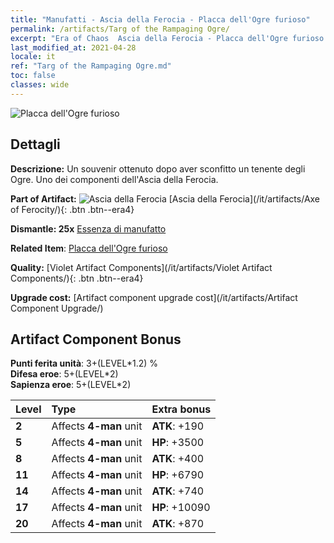 ```yaml
---
title: "Manufatti - Ascia della Ferocia - Placca dell'Ogre furioso"
permalink: /artifacts/Targ of the Rampaging Ogre/
excerpt: "Era of Chaos  Ascia della Ferocia - Placca dell'Ogre furioso. Un souvenir ottenuto dopo aver sconfitto un tenente degli Ogre. Uno dei componenti dell'Ascia della Ferocia."
last_modified_at: 2021-04-28
locale: it
ref: "Targ of the Rampaging Ogre.md"
toc: false
classes: wide
---
```


 ![Placca dell'Ogre furioso](/images/t/artifact_40312.png)



## Dettagli

 **Descrizione:** Un souvenir ottenuto dopo aver sconfitto un tenente degli Ogre. Uno dei componenti dell'Ascia della Ferocia.

 **Part of Artifact:** ![Ascia della Ferocia](/images/t/icon_artifact_31.png) [Ascia della Ferocia](/it/artifacts/Axe of Ferocity/){: .btn .btn--era4}

 **Dismantle: 25x** [Essenza di manufatto](/ItemsIT/con_905/)

 **Related Item**: [Placca dell'Ogre furioso](/ItemsIT/art_126/)

 **Quality:** [Violet Artifact Components](/it/artifacts/Violet Artifact Components/){: .btn .btn--era4}

 **Upgrade cost:** [Artifact component upgrade cost](/it/artifacts/Artifact Component Upgrade/)

## Artifact Component Bonus

  **Punti ferita unità**: 3+(LEVEL\*1.2) %<br/>**Difesa eroe**: 5+(LEVEL\*2)<br/>**Sapienza eroe**: 5+(LEVEL\*2)

  |  Level  | Type |    Extra bonus  | 
  |:--------|:-----|:----------------| 
  | **2** | Affects **4-man** unit | **ATK**: +190 | 
  | **5** | Affects **4-man** unit | **HP**: +3500 | 
  | **8** | Affects **4-man** unit | **ATK**: +400 | 
  | **11** | Affects **4-man** unit | **HP**: +6790 | 
  | **14** | Affects **4-man** unit | **ATK**: +740 | 
  | **17** | Affects **4-man** unit | **HP**: +10090 | 
  | **20** | Affects **4-man** unit | **ATK**: +870 | 
